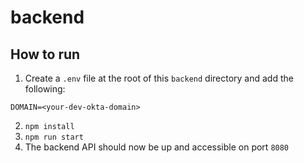 # backend

## How to run

1. Create a `.env` file at the root of this `backend` directory and add the following:
  ```text
  DOMAIN=<your-dev-okta-domain>
  ```
2. `npm install`
3. `npm run start`
4. The backend API should now be up and accessible on port `8080`
